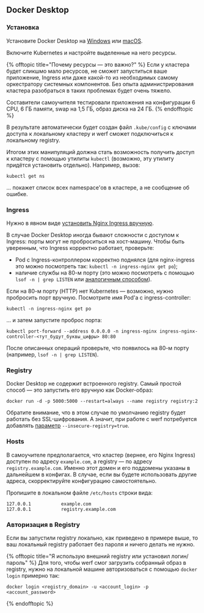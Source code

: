 ## Docker Desktop

### Установка

Установите Docker Desktop на [Windows](https://docs.docker.com/docker-for-windows/install/) или [macOS](https://docs.docker.com/docker-for-mac/install/).

Включите Kubernetes и настройте выделенные на него ресурсы.

{% offtopic title="Почему ресурсы — это важно?" %}
Если у кластера будет сликшмо мало ресурсов, не сможет запуститься ваше приложение, Ingress или даже какой-то из необходимых самому оркестратору системных компонентов. Без опыта администрирования кластера разобраться в таких проблемах будет очень тяжело.

Составители самоучителя тестировали приложения на конфигурации 6 CPU, 6 ГБ памяти, swap на 1,5 ГБ, образ диска на 24 ГБ.
{% endofftopic %}

В результате автоматически будет создан файл `.kube/config` с ключами доступа к локальному кластеру и werf сможет подключиться к локальному registry.

Итогом этих манипуляций должна стать возможность получить доступ к кластеру с помощью утилиты `kubectl` (возможно, эту утилиту придётся установить отдельно). Например, вызов:

```shell
kubectl get ns
```

… покажет список всех namespace'ов в кластере, а не сообщение об ошибке.

### Ingress

Нужно в явном виде [установить Nginx Ingress вручную](https://kubernetes.github.io/ingress-nginx/deploy/).

В случае Docker Desktop иногда бывают сложности с доступом к Ingress: порты могут не проброситься на хост-машину. Чтобы быть уверенным, что Ingress корректно работает, проверьте:

- Pod с Ingress-контроллером корректно поднялся (для nginx-ingress это можно посмотреть так: `kubectl -n ingress-nginx get po`);
- наличие службы на 80-м порту (это можно посмотреть с помощью `lsof -n | grep LISTEN` или [аналогичным способом](https://www.google.com/search?q=check+used+ports&oq=check+used+ports)).

Если на 80-м порту (HTTP) нет Kubernetes — возможно, нужно пробросить порт вручную. Посмотрите имя Pod'а с ingress-controller:

```shell
kubectl -n ingress-nginx get po
```

… и затем запустите проброс порта:

```shell
kubectl port-forward --address 0.0.0.0 -n ingress-nginx ingress-nginx-controller-<тут_будут_буквы_цифры> 80:80
```

После описанных операций проверьте, что появилось на 80-м порту (например, `lsof -n | grep LISTEN`).

### Registry

Docker Desktop не содержит встроенного registry. Самый простой способ — это запустить его вручную как Docker-образ:

```shell
docker run -d -p 5000:5000 --restart=always --name registry registry:2
```

Обратите внимание, что в этом случае по умолчанию registry будет работать без SSL-шифрования. А значит, при работе с werf потребуется добавлять [параметр](https://werf.io/documentation/reference/cli/werf_managed_images_add.html#options) `--insecure-registry=true`.

### Hosts

В самоучителе предполагается, что кластер (вернее, его Nginx Ingress) доступен по адресу `example.com`, а registry — по адресу `registry.example.com`. Именно этот домен и его поддомены указаны в дальнейшем в конфигах. В случае, если вы будете использовать другие адреса, скорректируйте конфигурацию самостоятельно.

Пропишите в локальном файле `/etc/hosts` строки вида:

```
127.0.0.1           example.com
127.0.0.1           registry.example.com
```

### Авторизация в Registry

Если вы запустили registry локально, как приведено в примере выше, то ваш локальный registry работает без пароля и ничего делать не нужно.

{% offtopic title="Я использую внешний registry или установил логин/пароль" %}
Для того, чтобы werf смог загрузить собранный образ в registry, нужно на локальной машине авторизоваться с помощью `docker login` примерно так:

```shell
docker login <registry_domain> -u <account_login> -p <account_password>
```
{% endofftopic %}
